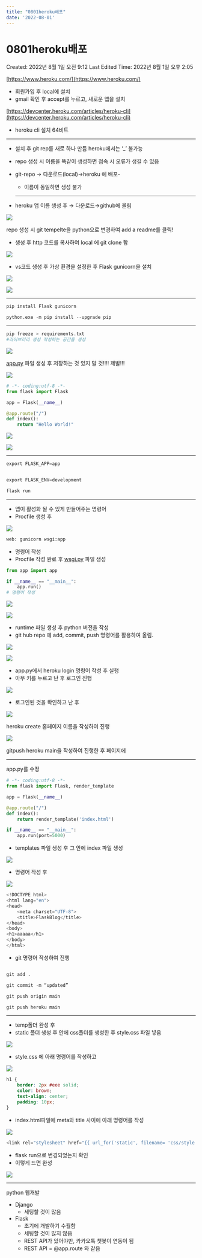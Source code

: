 ```yaml
---
title: "0801heroku배포"
date: '2022-08-01'
---
```


# 0801heroku배포

Created: 2022년 8월 1일 오전 9:12
Last Edited Time: 2022년 8월 1일 오후 2:05

[https://www.heroku.com/](https://www.heroku.com/) 

- 회원가입 후 local에 설치
- gmail 확인 후 accept를 누르고, 새로운 앱을 설치

[https://devcenter.heroku.com/articles/heroku-cli](https://devcenter.heroku.com/articles/heroku-cli)

- heroku cli 설치 64비트

---

- 설치 후 git rep를 새로 하나 만듬 heroku에서는 ‘_’ 불가능
- repo 생성 시 이름을 똑같이 생성하면 접속 시 오류가 생길 수 있음
- git-repo → 다운로드(local)→heroku 에 배포-
    - 이름이 동일하면 생성 불가
    
    ---
    
- heroku 앱 이름 생성 후 → 다운로드→github에 올림

![](images/0801heroku배포/Untitled.png)

repo 생성 시 git tempelte을  python으로 변경하여  add a readme를 클릭!

- 생성 후 http 코드를 복사하여 local 에 git clone 함

![](images/0801heroku배포/Untitled1.png)

- vs코드 생성 후 가상 환경을 설정한 후  Flask gunicorn을 설치

![](images/0801heroku배포/Untitled2.png)

![](images/0801heroku배포/Untitled3.png)

---

```python
pip install Flask gunicorn
```

```python
python.exe -m pip install --upgrade pip
```

---

```python
pip freeze > requirements.txt  
#라이브러리 생성 작성하는 공간을 생성
```

![](images/0801heroku배포/Untitled4.png)

[app.py](http://app.py) 파일 생성 후 저장하는 것 있지 말 것!!!! 제발!!!

![](images/0801heroku배포/Untitled5.png)

```python
# -*- coding:utf-8 -*-
from flask import Flask

app = Flask(__name__)

@app.route("/")
def index():
    return "Hello World!"
```

![](images/0801heroku배포/Untitled6.png)

![](images/0801heroku배포/Untitled7.png)

---

```python
export FLASK_APP=app
```

```python

export FLASK_ENV=development
```

```python
flask run
```

---

- 앱이 활성화 될 수 있게  만들어주는 명령어
- Procfile 생성 후

![](images/0801heroku배포/Untitled8.png)

```python
web: gunicorn wsgi:app 
```

- 명령어 작성
- Procfile 작성 완료 후 [wsgi.py](http://wsgi.py) 파일 생성

```python
from app import app

if __name__ == "__main__":
    app.run()
# 명령어 작성
```

![](images/0801heroku배포/Untitled9.png)

![](images/0801heroku배포/Untitled10.png)

- runtime 파일 생성 후   python 버전을 작성
- git hub repo 에 add, commit, push 명령어를 활용하여 올림.

![](images/0801heroku배포/Untitled11.png)

![](images/0801heroku배포/Untitled12.png)

- app.py에서 heroku login 명령어 작성 후 실행
- 아무 키를 누르고 난 후 로그인 진행

![](images/0801heroku배포/Untitled13.png)

- 로그인된 것을 확인하고 난 후

![](images/0801heroku배포/Untitled14.png)

heroku create 홈페이지 이름을 작성하여 진행

![](images/0801heroku배포/Untitled15.png)

gitpush heroku main을 작성하여 진행한 후 페이지에

---

app.py를 수정

```python
# -*- coding:utf-8 -*-
from flask import Flask, render_template

app = Flask(__name__)

@app.route("/")
def index():
    return render_template('index.html')

if __name__ == "__main__":
    app.run(port=5000)
```

- templates 파일 생성 후 그 안에 index 파일 생성

![](images/0801heroku배포/Untitled16.png)

- 명령어 작성 후

![](images/0801heroku배포/Untitled17.png)

```python
<!DOCTYPE html>
<html lang="en">
<head>
	<meta charset="UTF-8">
	<title>FlaskBlog</title>
</head>
<body>
<h1>aaaaa</h1>
</body>
</html>
```

- git 명령어 작성하여 진행

```python

git add .
```

```python
git commit -m “updated”
```

```python
git push origin main
```

```python
git push heroku main
```

---

- temp폴더 완성 후
- static 폴더 생성 후 안에 css폴더를 생성한 후 style.css 파일 넣음

![](images/0801heroku배포/Untitled18.png)

- style.css 에 아래 명령어를 작성하고

![](images/0801heroku배포/Untitled19.png)

```css
h1 {
    border: 2px #eee solid;
    color: brown;
    text-align: center;
    padding: 10px;
}
```

- index.html파일에 meta와 title 사이에 아래 명령어를 작성

![](images/0801heroku배포/Untitled20.png)

```python
<link rel="stylesheet" href="{{ url_for('static', filename= 'css/style.css') }}">
```

- flask run으로 변경되었는지 확인
- 이렇게 뜨면 완성

![](images/0801heroku배포/Untitled21.png)

---

python 웹개발

- Django
    - 세팅할 것이 많음
- Flask
    - 초기에 개발하기 수월함
    - 세팅할 것이 많지 않음
    - REST API가 있어야만,  카카오톡 챗봇이 연동이 됨
    - REST API = @app.route 와 같음